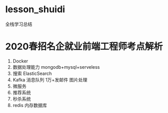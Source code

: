 # lesson_shuidi
全栈学习总结


# 2020春招名企就业前端工程师考点解析

1. Docker
2. 数据处理能力
    mongodb+mysql+serveless
3. 搜索 ElasticSearch
4. Kafka 消息队列
    1万+发邮件 图片处理
5. 微服务
6. 推荐系统
7. 秒杀系统
8. redis 内存数据库